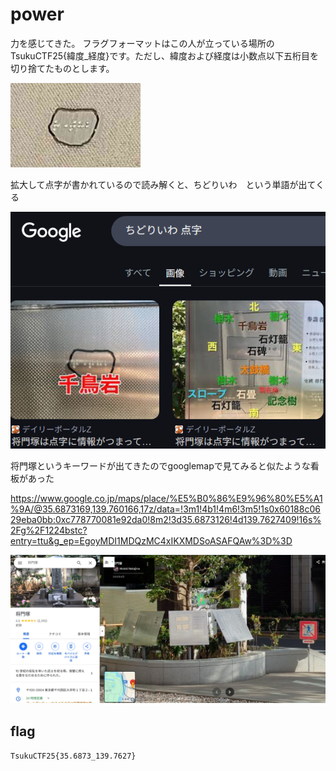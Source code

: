 # power

力を感じてきた。
フラグフォーマットはこの人が立っている場所のTsukuCTF25{緯度_経度}です。ただし、緯度および経度は小数点以下五桁目を切り捨てたものとします。

![](image-2.png)

拡大して点字が書かれているので読み解くと、ちどりいわ　という単語が出てくる

![](image.png)

将門塚というキーワードが出てきたのでgooglemapで見てみると似たような看板があった

https://www.google.co.jp/maps/place/%E5%B0%86%E9%96%80%E5%A1%9A/@35.6873169,139.760166,17z/data=!3m1!4b1!4m6!3m5!1s0x60188c0629eba0bb:0xc778770081e92da0!8m2!3d35.6873126!4d139.7627409!16s%2Fg%2F1224bstc?entry=ttu&g_ep=EgoyMDI1MDQzMC4xIKXMDSoASAFQAw%3D%3D


![](image-1.png)


## flag

`TsukuCTF25{35.6873_139.7627}`